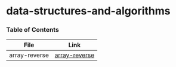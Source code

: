 # data-structures-and-algorithms


### Table of Contents
| File      | Link  |
|-----------|-------|
| array-reverse   | [array-reverse](./array_reverse) |

